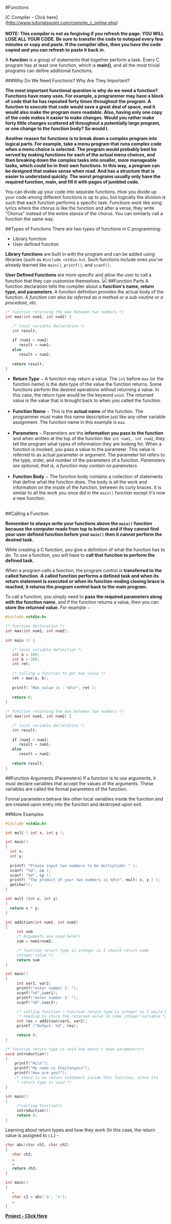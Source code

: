 #Functions

[C Compiler - Click here] (http://www.tutorialspoint.com/compile_c_online.php)<br><br>
__NOTE: This compiler is not as forgiving if you refresh the page. YOU WILL LOSE ALL YOUR CODE. Be sure to transfer the code to notepad every few minutes or copy and paste. If the compiler idles, then you have the code copied and you can refresh to paste it back in.__

A __function__ is a group of statements that together perform a task. Every C program has at least one function, which is __main()__, and all the most trivial programs can define additional functions.

###Why Do We Need Functions? Why Are They Important?

__The most important functional  question is why do we need a function? Functions have many uses. For example, a programmer may have a block of code that he has repeated forty times throughout the program. A function to execute that code would save a great deal of space, and it would also make the program more readable. Also, having only one copy of the code makes it easier to make changes. Would you rather make forty little changes scattered all throughout a potentially large program, or one change to the function body? So would I.__

__Another reason for functions is to break down a complex program into logical parts. For example, take a menu program that runs complex code when a menu choice is selected. The program would probably best be served by making functions for each of the actual menu choices, and then breaking down the complex tasks into smaller, more manageable tasks, which could be in their own functions. In this way, a program can be designed that makes sense when read. And has a structure that is easier to understand quickly. The worst programs usually only have the required function, main, and fill it with pages of jumbled code.__



You can divide up your code into separate functions. How you divide up your code among different functions is up to you, but logically the division is such that each function performs a specific task. Functions work like song lyrics where the chorus is like the function and after a verse, they write "Chorus" instead of the entire stanza of the chorus. You can similarly call a function the same way.

##Types of Functions
There are two types of functions in C programming:

* Library function
* User defined function

__Library functions__ are built in with the program and can be added using libraries (such as ```#include <stdio.h>```). Such functions include ones you've already learned like ```main()```, ```printf()```, and ```scanf()```.

__User Defined Functions__ are more specific and allow the user to call a function that they can customize themselves.
<img src = "http://www.programiz.com/sites/tutorial2program/files/C_programming_working_of_functions.jpg">
##Function Parts
A function declaration tells the compiler about a __function's name, return type, and parameters__. A function definition provides the actual body of the function. _A function can also be referred as a method or a sub-routine or a procedure, etc._

```c
/* function returning the max between two numbers */
int max(int num1, int num2) {

   /* local variable declaration */
   int result;
 
   if (num1 > num2)
      result = num1;
   else
      result = num2;
 
   return result; 
}
```

* __Return Type__ − A function may return a value. The ```int``` before ```max``` (or the function name) is the data type of the value the function returns. Some functions perform the desired operations without returning a value. In this case, the return type would be the keyword ```void```. The returned value is the value that is brought back to when you called the function.<br><br>
* __Function Name__ − This is the __actual name__ of the function. The programmer must make this name descriptive just like any other variable assignment. The function name in this example is ```max```.<br><br>
* __Parameters__ − Parameters are the __information you pass to the function__ and when written at the top of the function like ```int num1, int num2```, they tell the program what types of information they are looking for. When a function is invoked, you pass a value to the parameter. This value is referred to as actual parameter or argument. The parameter list refers to the type, order, and number of the parameters of a function. _Parameters are optional; that is, a function may contain no parameters._<br><br>
* __Function Body__ − The function body contains a collection of statements that define what the function does. The body is all the work and information on the inside of the function, between its curly braces. It is similar to all the work you once did in the ```main()``` function except it's now a new function.<br><br>

##Calling a Function

__Remember to always write your functions above the ```main()``` function because the computer reads from top to bottom and if they cannot find your user defined function before your ```main()``` then it cannot perform the desired task.__

While creating a C function, you give a definition of what the function has to do. To use a function, you will have to __call that function to perform the defined task.__

When a program calls a function, the program control is __transferred to the called function__. __A called function performs a defined task and when its return statement is executed or when its function-ending closing brace is reached, it returns the program control back to the main program.__

To call a function, you simply need to __pass the required parameters along with the function name__, and if the function returns a value, then you can __store the returned value.__ For example −

```c
#include <stdio.h>
 
/* function declaration */
int max(int num1, int num2);
 
int main () {

   /* local variable definition */
   int a = 100;
   int b = 200;
   int ret;
 
   /* calling a function to get max value */
   ret = max(a, b);
 
   printf( "Max value is : %d\n", ret );
 
   return 0;
}
 
/* function returning the max between two numbers */
int max(int num1, int num2) {

   /* local variable declaration */
   int result;
 
   if (num1 > num2)
      result = num1;
   else
      result = num2;
 
   return result; 
}
```

##Function Arguments (Parameters)
If a function is to use arguments, it must declare variables that accept the values of the arguments. These variables are called the formal parameters of the function.

Formal parameters behave like other local variables inside the function and are created upon entry into the function and destroyed upon exit.


##More Examples
```c
#include <stdio.h>

int mult ( int x, int y );

int main()
{
  int x;
  int y;
  
  printf( "Please input two numbers to be multiplied: " );
  scanf( "%d", &x );
  scanf( "%d", &y );
  printf( "The product of your two numbers is %d\n", mult( x, y ) );
  getchar(); 
}

int mult (int x, int y)
{
  return x * y;
}
```

```c
int addition(int num1, int num2)
{
     int sum
     /* Arguments are used here*/
     sum = num1+num2;

     /* function return type is integer so I should return some
     integer value */
     return sum
}

int main()
{
     int var1, var2;
     printf("enter number 1: ");
     scanf("%d",&var1);
     printf("enter number 2: ");
     scanf("%d",&var2);

     /* calling function – function return type is integer so I would be 
      * needing to store the returned value in some integer variable */
     int res = addition(var1, var2);
     printf ("Output: %d", res);

     return 0;
}
```

```c
/* function return type is void and doesn't have parameters*/
void introduction()
{
    printf("Hi\n");
    printf("My name is Chaitanya\n");
    printf("How are you?");
    /* there is no return statement inside this function, since its
     * return type is void */
}

int main()
{
     /*calling function*/
     introduction();
     return 0;
}
```

Learning about return types and how they work (In this case, the return value is assigned to ```c1```.) -
```c
char abc(char ch1, char ch2)
{
   char ch3;
   …
   …
   return ch3;
}

int main()
{
   …
   char c1 = abc('a', 'x');
   …
}
```
__[Project - Click Here](https://github.com/burnabysouthprogramming/Lessons/blob/master/6c.%20Practice%20Project.md)__
